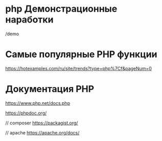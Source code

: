 # php Демонстрационные наработки 
/demo

# Самые популярные PHP функции
https://hotexamples.com/ru/site/trends?type=php%7Cf&pageNum=0

# Документация PHP
https://www.php.net/docs.php

https://phpdoc.org/

// composer
https://packagist.org/

// apache
https://apache.org/docs/

